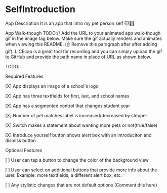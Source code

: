 # SelfIntroduction

App Description
It is an app that intro my pet person self 🐱🥰🥰

App Walk-though
TODO:// Add the URL to your animated app walk-though gif in the image tag below. Make sure the gif actually renders and animates when viewing this README. (☝️ Remove this paragraph after after adding gif). LICEcap is a great tool for recording and you can simply upload the gif to GitHub and provide the path name in place of URL as shown below.

TODO:

Required Features

[X] App displays an image of a school's logo

[X] App has three textfields for first, last, and school names

[X] App has a segmented control that changes student year

[X] Number of pet matches label is increased/decreased by stepper

[X] Switch makes a statement about wanting more pets or not(true/false)

[X] Introduce yourself button shows alert box with an introduciton and dismiss button


Optional Features

[ ] User can tap a button to change the color of the background view

[ ] User can select on additional buttons that provide more info about the user. Example: more textfields, a different alert box, etc.

[ ] Any stylistic changes that are not default options (Comment this here)
